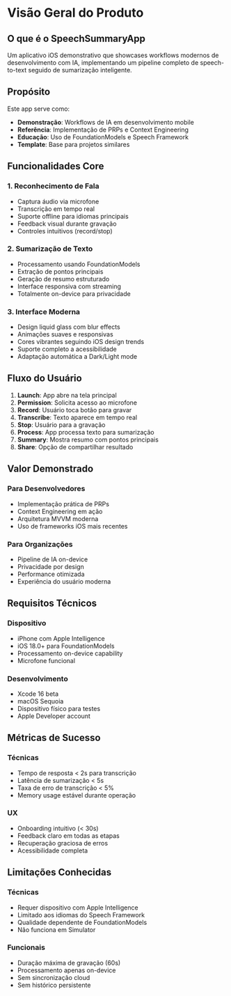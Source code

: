 # Visão Geral do Produto

## O que é o SpeechSummaryApp

Um aplicativo iOS demonstrativo que showcases workflows modernos de desenvolvimento com IA, implementando um pipeline completo de speech-to-text seguido de sumarização inteligente.

## Propósito

Este app serve como:
- **Demonstração**: Workflows de IA em desenvolvimento mobile
- **Referência**: Implementação de PRPs e Context Engineering  
- **Educação**: Uso de FoundationModels e Speech Framework
- **Template**: Base para projetos similares

## Funcionalidades Core

### 1. Reconhecimento de Fala
- Captura áudio via microfone
- Transcrição em tempo real
- Suporte offline para idiomas principais
- Feedback visual durante gravação
- Controles intuitivos (record/stop)

### 2. Sumarização de Texto
- Processamento usando FoundationModels
- Extração de pontos principais
- Geração de resumo estruturado
- Interface responsiva com streaming
- Totalmente on-device para privacidade

### 3. Interface Moderna
- Design liquid glass com blur effects
- Animações suaves e responsivas
- Cores vibrantes seguindo iOS design trends
- Suporte completo a acessibilidade
- Adaptação automática a Dark/Light mode

## Fluxo do Usuário

1. **Launch**: App abre na tela principal
2. **Permission**: Solicita acesso ao microfone
3. **Record**: Usuário toca botão para gravar
4. **Transcribe**: Texto aparece em tempo real
5. **Stop**: Usuário para a gravação
6. **Process**: App processa texto para sumarização
7. **Summary**: Mostra resumo com pontos principais
8. **Share**: Opção de compartilhar resultado

## Valor Demonstrado

### Para Desenvolvedores
- Implementação prática de PRPs
- Context Engineering em ação
- Arquitetura MVVM moderna
- Uso de frameworks iOS mais recentes

### Para Organizações
- Pipeline de IA on-device
- Privacidade por design
- Performance otimizada
- Experiência do usuário moderna

## Requisitos Técnicos

### Dispositivo
- iPhone com Apple Intelligence
- iOS 18.0+ para FoundationModels
- Processamento on-device capability
- Microfone funcional

### Desenvolvimento
- Xcode 16 beta
- macOS Sequoia
- Dispositivo físico para testes
- Apple Developer account

## Métricas de Sucesso

### Técnicas
- Tempo de resposta < 2s para transcrição
- Latência de sumarização < 5s
- Taxa de erro de transcrição < 5%
- Memory usage estável durante operação

### UX
- Onboarding intuitivo (< 30s)
- Feedback claro em todas as etapas
- Recuperação graciosa de erros
- Acessibilidade completa

## Limitações Conhecidas

### Técnicas
- Requer dispositivo com Apple Intelligence
- Limitado aos idiomas do Speech Framework
- Qualidade dependente de FoundationModels
- Não funciona em Simulator

### Funcionais
- Duração máxima de gravação (60s)
- Processamento apenas on-device
- Sem sincronização cloud
- Sem histórico persistente